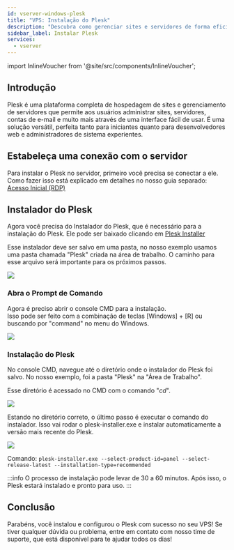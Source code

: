 ```yaml
---
id: vserver-windows-plesk
title: "VPS: Instalação do Plesk"
description: "Descubra como gerenciar sites e servidores de forma eficiente com a plataforma versátil do Plesk, ideal para iniciantes e experts → Saiba mais agora"
sidebar_label: Instalar Plesk
services:
  - vserver
---
```


import InlineVoucher from '@site/src/components/InlineVoucher';

## Introdução

Plesk é uma plataforma completa de hospedagem de sites e gerenciamento de servidores que permite aos usuários administrar sites, servidores, contas de e-mail e muito mais através de uma interface fácil de usar. É uma solução versátil, perfeita tanto para iniciantes quanto para desenvolvedores web e administradores de sistema experientes.  
<InlineVoucher />


## Estabeleça uma conexão com o servidor

Para instalar o Plesk no servidor, primeiro você precisa se conectar a ele. Como fazer isso está explicado em detalhes no nosso guia separado: [Acesso Inicial (RDP)](vserver-windows-userdp.md)

## Instalador do Plesk

Agora você precisa do Instalador do Plesk, que é necessário para a instalação do Plesk. Ele pode ser baixado clicando em [Plesk Installer](https://installer-win.plesk.com/plesk-installer.exe)

Esse instalador deve ser salvo em uma pasta, no nosso exemplo usamos uma pasta chamada "Plesk" criada na área de trabalho. O caminho para esse arquivo será importante para os próximos passos.

![](https://screensaver01.zap-hosting.com/index.php/s/kLWzpPdxXRPKbHP/preview)

### Abra o Prompt de Comando

Agora é preciso abrir o console CMD para a instalação.  
Isso pode ser feito com a combinação de teclas [Windows] + [R] ou buscando por "command" no menu do Windows.

![](https://screensaver01.zap-hosting.com/index.php/s/Bxy33gxjASsf5G3/preview)

### Instalação do Plesk

No console CMD, navegue até o diretório onde o instalador do Plesk foi salvo. No nosso exemplo, foi a pasta "Plesk" na "Área de Trabalho".

Esse diretório é acessado no CMD com o comando "*cd*".

![](https://screensaver01.zap-hosting.com/index.php/s/QzQmFzpi3SDQbbE/preview)

Estando no diretório correto, o último passo é executar o comando do instalador. Isso vai rodar o plesk-installer.exe e instalar automaticamente a versão mais recente do Plesk.

![](https://screensaver01.zap-hosting.com/index.php/s/2XcY2WEyX48RM4G/preview)

Comando: `plesk-installer.exe --select-product-id=panel --select-release-latest --installation-type=recommended`

:::info
O processo de instalação pode levar de 30 a 60 minutos. Após isso, o Plesk estará instalado e pronto para uso.
:::


## Conclusão

Parabéns, você instalou e configurou o Plesk com sucesso no seu VPS! Se tiver qualquer dúvida ou problema, entre em contato com nosso time de suporte, que está disponível para te ajudar todos os dias!

<InlineVoucher />